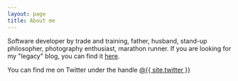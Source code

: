 ```yaml
---
layout: page
title: About me
---
```


Software developer by trade and training, father, husband, stand-up philosopher, photography enthusiast, marathon runner. If you are looking for my "legacy" blog, you can find it [here](http://rubenoz.blogspot.com).


You can find me on Twitter under the handle <a href="https://twitter.com/{{ site.twitter }}">@{{ site.twitter }}</a>
